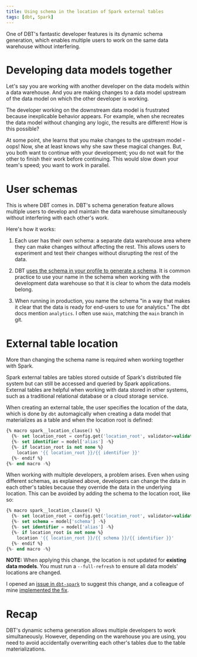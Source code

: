 ```yaml
---
title: Using schema in the location of Spark external tables
tags: [dbt, Spark]
---
```


One of DBT's fantastic developer features is its dynamic schema generation, which enables multiple users to work on the same data warehouse without interfering.

# Developing data models together

Let's say you are working with another developer on the data models
within a data warehouse. And you are making changes to a data model upstream of the data model on which the other developer is working.

The developer working on the downstream data model is frustrated because inexplicable behavior appears. For example, when she recreates the data model without changing any logic, the results are different! How is this possible?

At some point, she learns that you make changes to the upstream model - oops! Now, she at least knows why she saw these magical changes. But, you both want to continue with your development; you do not wait for the other to finish their work before continuing. This would slow down your team's speed; you want to work in parallel.

# User schemas

This is where DBT comes in. DBT's schema generation feature allows multiple users to develop and maintain the data warehouse simultaneously without interfering with each other's work.

Here's how it works:

1. Each user has their own schema: a separate data warehouse area where they can make changes without affecting the rest. This allows users to experiment and test their changes without disrupting the rest of the data.

2. DBT [uses the schema in your profile to generate a schema](https://docs.getdbt.com/docs/get-started/connection-profiles#understanding-target-schemas). It is common practice to use your name in the schema when working with the development data warehouse so that it is clear to whom the data models belong.

3. When running in production, you name the schema "in a way that makes it clear that the data is ready for end-users to use for analytics." The dbt docs mention `analytics`. I often use `main`, matching the `main` branch in git.

# External table location

More than changing the schema name is required when working together with Spark.

Spark external tables are tables stored outside of Spark's distributed file system but can still be accessed and queried by Spark applications. External tables are helpful when working with data stored in other systems, such as a traditional relational database or a cloud storage service.

When creating an external table, the user specifies the location of the data, which is done by `dbt` automagically when creating a data model that materializes as a table and when the location root is defined:

```SQL
{% macro spark__location_clause() %}
  {%- set location_root = config.get('location_root', validator=validation.any[basestring]) -%}
  {%- set identifier = model['alias'] -%}
  {%- if location_root is not none %}
    location '{{ location_root }}/{{ identifier }}'
  {%- endif %}
{%- end macro -%}
```

When working with multiple developers, a problem arises. Even when using different schemas, as explained above, developers can change the data in each other's tables because they override the data in the underlying location. This can be avoided by adding the schema to the location root, like so:

```SQL
{% macro spark__location_clause() %}
  {%- set location_root = config.get('location_root', validator=validation.any[basestring]) -%}
  {%- set schema = model['schema'] -%}
  {%- set identifier = model['alias'] -%}
  {%- if location_root is not none %}
	location '{{ location_root }}/{{ schema }}/{{ identifier }}'
  {%- endif %}
{%- end macro -%}
```

**NOTE:** When applying this change, the location is not updated for **existing data models**. You must run a `--full-refresh` to ensure all data models' locations are changed.

I opened an [issue in `dbt-spark`](https://github.com/dbt-labs/dbt-spark/issues/239) to suggest this change, and a colleague of mine [implemented the fix](https://github.com/dbt-labs/dbt-spark/pull/339).

# Recap

DBT's dynamic schema generation allows multiple developers to work
simultaneously. However, depending on the warehouse you are using, you need to avoid accidentally overwriting each other's tables due to the table materializations.
